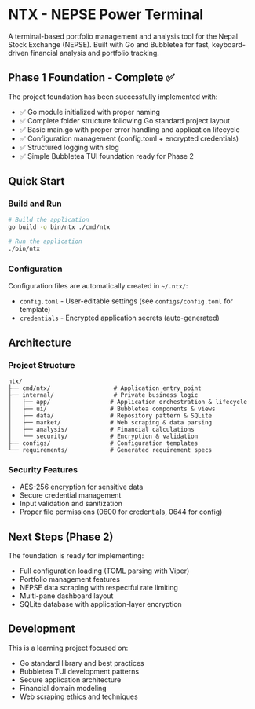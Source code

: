 # NTX - NEPSE Power Terminal

A terminal-based portfolio management and analysis tool for the Nepal Stock Exchange (NEPSE). Built with Go and Bubbletea for fast, keyboard-driven financial analysis and portfolio tracking.

## Phase 1 Foundation - Complete ✅

The project foundation has been successfully implemented with:

- ✅ Go module initialized with proper naming
- ✅ Complete folder structure following Go standard project layout
- ✅ Basic main.go with proper error handling and application lifecycle
- ✅ Configuration management (config.toml + encrypted credentials)
- ✅ Structured logging with slog
- ✅ Simple Bubbletea TUI foundation ready for Phase 2

## Quick Start

### Build and Run

```bash
# Build the application
go build -o bin/ntx ./cmd/ntx

# Run the application
./bin/ntx
```

### Configuration

Configuration files are automatically created in `~/.ntx/`:
- `config.toml` - User-editable settings (see `configs/config.toml` for template)
- `credentials` - Encrypted application secrets (auto-generated)

## Architecture

### Project Structure
```
ntx/
├── cmd/ntx/                  # Application entry point
├── internal/                 # Private business logic
│   ├── app/                 # Application orchestration & lifecycle
│   ├── ui/                  # Bubbletea components & views
│   ├── data/                # Repository pattern & SQLite
│   ├── market/              # Web scraping & data parsing
│   ├── analysis/            # Financial calculations
│   └── security/            # Encryption & validation
├── configs/                 # Configuration templates
└── requirements/            # Generated requirement specs
```

### Security Features
- AES-256 encryption for sensitive data
- Secure credential management
- Input validation and sanitization
- Proper file permissions (0600 for credentials, 0644 for config)

## Next Steps (Phase 2)

The foundation is ready for implementing:
- Full configuration loading (TOML parsing with Viper)
- Portfolio management features
- NEPSE data scraping with respectful rate limiting
- Multi-pane dashboard layout
- SQLite database with application-layer encryption

## Development

This is a learning project focused on:
- Go standard library and best practices
- Bubbletea TUI development patterns
- Secure application architecture
- Financial domain modeling
- Web scraping ethics and techniques
